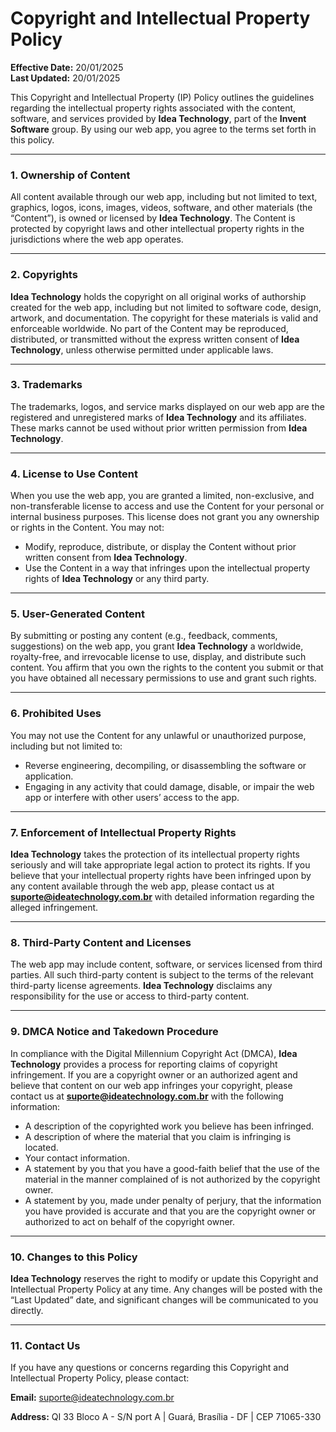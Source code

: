 # **Copyright and Intellectual Property Policy**

**Effective Date:** 20/01/2025  
**Last Updated:** 20/01/2025

This Copyright and Intellectual Property (IP) Policy outlines the guidelines regarding the intellectual property rights associated with the content, software, and services provided by **Idea Technology**, part of the **Invent Software** group. By using our web app, you agree to the terms set forth in this policy.

---

### **1. Ownership of Content**

All content available through our web app, including but not limited to text, graphics, logos, icons, images, videos, software, and other materials (the “Content”), is owned or licensed by **Idea Technology**. The Content is protected by copyright laws and other intellectual property rights in the jurisdictions where the web app operates.

---

### **2. Copyrights**

**Idea Technology** holds the copyright on all original works of authorship created for the web app, including but not limited to software code, design, artwork, and documentation. The copyright for these materials is valid and enforceable worldwide. No part of the Content may be reproduced, distributed, or transmitted without the express written consent of **Idea Technology**, unless otherwise permitted under applicable laws.

---

### **3. Trademarks**

The trademarks, logos, and service marks displayed on our web app are the registered and unregistered marks of **Idea Technology** and its affiliates. These marks cannot be used without prior written permission from **Idea Technology**.

---

### **4. License to Use Content**

When you use the web app, you are granted a limited, non-exclusive, and non-transferable license to access and use the Content for your personal or internal business purposes. This license does not grant you any ownership or rights in the Content. You may not:

- Modify, reproduce, distribute, or display the Content without prior written consent from **Idea Technology**.
- Use the Content in a way that infringes upon the intellectual property rights of **Idea Technology** or any third party.

---

### **5. User-Generated Content**

By submitting or posting any content (e.g., feedback, comments, suggestions) on the web app, you grant **Idea Technology** a worldwide, royalty-free, and irrevocable license to use, display, and distribute such content. You affirm that you own the rights to the content you submit or that you have obtained all necessary permissions to use and grant such rights.

---

### **6. Prohibited Uses**

You may not use the Content for any unlawful or unauthorized purpose, including but not limited to:

- Reverse engineering, decompiling, or disassembling the software or application.
- Engaging in any activity that could damage, disable, or impair the web app or interfere with other users’ access to the app.

---

### **7. Enforcement of Intellectual Property Rights**

**Idea Technology** takes the protection of its intellectual property rights seriously and will take appropriate legal action to protect its rights. If you believe that your intellectual property rights have been infringed upon by any content available through the web app, please contact us at **suporte@ideatechnology.com.br** with detailed information regarding the alleged infringement.

---

### **8. Third-Party Content and Licenses**

The web app may include content, software, or services licensed from third parties. All such third-party content is subject to the terms of the relevant third-party license agreements. **Idea Technology** disclaims any responsibility for the use or access to third-party content.

---

### **9. DMCA Notice and Takedown Procedure**

In compliance with the Digital Millennium Copyright Act (DMCA), **Idea Technology** provides a process for reporting claims of copyright infringement. If you are a copyright owner or an authorized agent and believe that content on our web app infringes your copyright, please contact us at **suporte@ideatechnology.com.br** with the following information:

- A description of the copyrighted work you believe has been infringed.
- A description of where the material that you claim is infringing is located.
- Your contact information.
- A statement by you that you have a good-faith belief that the use of the material in the manner complained of is not authorized by the copyright owner.
- A statement by you, made under penalty of perjury, that the information you have provided is accurate and that you are the copyright owner or authorized to act on behalf of the copyright owner.

---

### **10. Changes to this Policy**

**Idea Technology** reserves the right to modify or update this Copyright and Intellectual Property Policy at any time. Any changes will be posted with the “Last Updated” date, and significant changes will be communicated to you directly.

---

### **11. Contact Us**

If you have any questions or concerns regarding this Copyright and Intellectual Property Policy, please contact:

**Email:** suporte@ideatechnology.com.br  

**Address:** QI 33 Bloco A - S/N port A | Guará, Brasília - DF | CEP 71065-330
